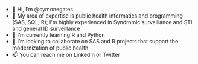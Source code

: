 - 👋 Hi, I’m @cymonegates
- 👀 My area of expertise is public health informatics and programming (SAS, SQL, R); I'm highly experienced in Syndromic surveillance and STI and general ID surveillance
- 🌱 I’m currently learning R and Python
- 💞️ I’m looking to collaborate on SAS and R projects that support the modernization of public health
- 📫 You can reach me on LinkedIn or Twitter

<!---
cymonegates/cymonegates is a ✨ special ✨ repository because its `README.md` (this file) appears on your GitHub profile.
You can click the Preview link to take a look at your changes.
--->
